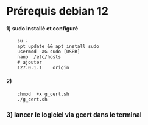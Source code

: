 # Prérequis debian 12

#### 1) sudo installé et configuré

        su -
        apt update && apt install sudo
        usermod -aG sudo [USER]
        nano  /etc/hosts
        # ajouter
        127.0.1.1    origin

#### 2) 
        chmod  +x g_cert.sh
        ./g_cert.sh

###  3) lancer le logiciel via gcert  dans le terminal
